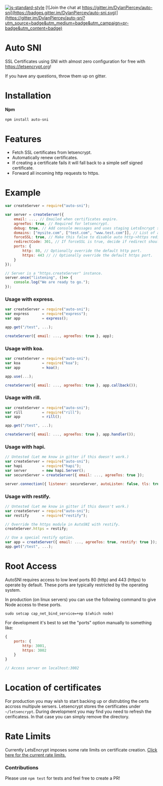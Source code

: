 [![js-standard-style](https://img.shields.io/badge/code%20style-standard-brightgreen.svg)](http://standardjs.com/)
[![Join the chat at https://gitter.im/DylanPiercey/auto-sni](https://badges.gitter.im/DylanPiercey/auto-sni.svg)](https://gitter.im/DylanPiercey/auto-sni?utm_source=badge&utm_medium=badge&utm_campaign=pr-badge&utm_content=badge)

# Auto SNI

SSL Certificates using SNI with almost zero configuration for free with https://letsencrypt.org!

If you have any questions, throw them up on gitter.

# Installation

#### Npm
```console
npm install auto-sni
```

# Features
+ Fetch SSL certificates from letsencrypt.
+ Automatically renew certificates.
+ If creating a certificate fails it will fall back to a simple self signed certificate.
+ Forward all incoming http requests to https.

# Example

```javascript
var createServer = require("auto-sni");

var server = createServer({
	email: ..., // Emailed when certificates expire.
	agreeTos: true, // Required for letsencrypt.
	debug: true, // Add console messages and uses staging LetsEncrypt server. (Disable in production)
	domains: ["mysite.com", ["test.com", "www.test.com"]], // List of accepted domain names. (You can use nested arrays to register bundles with LE).
	forceSSL: true, // Make this false to disable auto http->https redirects (default true).
	redirectCode: 301, // If forceSSL is true, decide if redirect should be 301 (permanent) or 302 (temporary). Defaults to 302
	ports: {
		http: 80, // Optionally override the default http port.
		https: 443 // // Optionally override the default https port.
	}
});

// Server is a "https.createServer" instance.
server.once("listening", ()=> {
	console.log("We are ready to go.");
});

```

### Usage with express.
```js
var createServer = require("auto-sni");
var express      = require("express");
var app          = express();

app.get("/test", ...);

createServer({ email: ..., agreeTos: true }, app);
```

### Usage with koa.
```js
var createServer = require("auto-sni");
var koa          = require("koa");
var app          = koa();

app.use(...);

createServer({ email: ..., agreeTos: true }, app.callback());
```

### Usage with rill.
```js
var createServer = require("auto-sni");
var rill         = require("rill");
var app          = rill();

app.get("/test", ...);

createServer({ email: ..., agreeTos: true }, app.handler());
```

### Usage with hapi.
```js
// Untested (Let me know in gitter if this doesn't work.)
var createServer = require("auto-sni");
var hapi         = require("hapi");
var server       = new hapi.Server();
var secureServer = createServer({ email: ..., agreeTos: true });

server.connection({ listener: secureServer, autoListen: false, tls: true });
```

### Usage with restify.
```js
// Untested (Let me know in gitter if this doesn't work.)
var createServer = require("auto-sni");
var restify      = require("restify");

// Override the https module in AutoSNI with restify.
createServer.https = restify;

// Use a special restify option.
var app = createServer({ email: ..., agreeTos: true, restify: true });
app.get("/test", ...);
```

# Root Access
AutoSNI requires access to low level ports 80 (http) and 443 (https) to operate by default.
These ports are typically restricted by the operating system.

In production (on linux servers) you can use the following command to give Node access to these ports.

```console
sudo setcap cap_net_bind_service=+ep $(which node)
```

For development it's best to set the "ports" option manually to something like:
```js
{
	ports: {
		http: 3001,
		https: 3002
	}
}

// Access server on localhost:3002
```

# Location of certificates
For production you may wish to start backing up or distrubting the certs accross multipule sersers. Letsencrypt stores the certificates under `~/letsencrypt`. During development you may find you need to refresh the cerificatess. In that case you can simply remove the directory.

# Rate Limits
Currently LetsEncrypt imposes some rate limits on certificate creation.
[Click here for the current rate limits.](https://letsencrypt.org/docs/rate-limits/)

### Contributions

Please use `npm test` for tests and feel free to create a PR!
